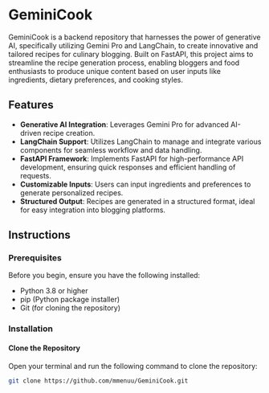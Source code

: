 # GeminiCook

GeminiCook is a backend repository that harnesses the power of generative AI, specifically utilizing Gemini Pro and LangChain, to create innovative and tailored recipes for culinary blogging. Built on FastAPI, this project aims to streamline the recipe generation process, enabling bloggers and food enthusiasts to produce unique content based on user inputs like ingredients, dietary preferences, and cooking styles.

## Features

- **Generative AI Integration**: Leverages Gemini Pro for advanced AI-driven recipe creation.
- **LangChain Support**: Utilizes LangChain to manage and integrate various components for seamless workflow and data handling.
- **FastAPI Framework**: Implements FastAPI for high-performance API development, ensuring quick responses and efficient handling of requests.
- **Customizable Inputs**: Users can input ingredients and preferences to generate personalized recipes.
- **Structured Output**: Recipes are generated in a structured format, ideal for easy integration into blogging platforms.

## Instructions

### Prerequisites

Before you begin, ensure you have the following installed:

- Python 3.8 or higher
- pip (Python package installer)
- Git (for cloning the repository)

### Installation

#### Clone the Repository

Open your terminal and run the following command to clone the repository:

```bash
git clone https://github.com/mmenuu/GeminiCook.git

